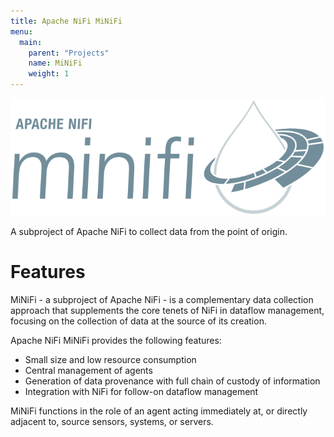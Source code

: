 ```yaml
---
title: Apache NiFi MiNiFi
menu:
  main:
    parent: "Projects"
    name: MiNiFi
    weight: 1
---
```


<div class="uk-column-1-3@l">
  <img id="minifi-logo" src="images/minifi-logo.svg" alt="MiNiFi logo">
</div>

<p class="description">A subproject of Apache NiFi to collect data from the point of origin.</p>

# Features

MiNiFi - a subproject of Apache NiFi - is a complementary data collection approach that supplements the core tenets of
NiFi in dataflow management, focusing on the collection of data at the source of its creation.

Apache NiFi MiNiFi provides the following features:

- Small size and low resource consumption
- Central management of agents
- Generation of data provenance with full chain of custody of information
- Integration with NiFi for follow-on dataflow management

MiNiFi functions in the role of an agent acting immediately at, or directly adjacent to, source sensors, systems, or
servers.
